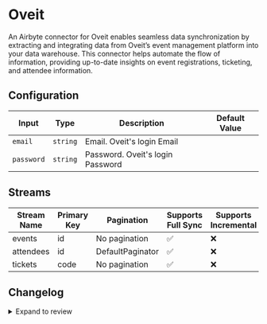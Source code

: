 # Oveit
An Airbyte connector for Oveit enables seamless data synchronization by extracting and integrating data from Oveit’s event management platform into your data warehouse. This connector helps automate the flow of information, providing up-to-date insights on event registrations, ticketing, and attendee information.

## Configuration

| Input | Type | Description | Default Value |
|-------|------|-------------|---------------|
| `email` | `string` | Email. Oveit&#39;s login Email |  |
| `password` | `string` | Password. Oveit&#39;s login Password |  |

## Streams
| Stream Name | Primary Key | Pagination | Supports Full Sync | Supports Incremental |
|-------------|-------------|------------|---------------------|----------------------|
| events | id | No pagination | ✅ |  ❌  |
| attendees | id | DefaultPaginator | ✅ |  ❌  |
| tickets | code | No pagination | ✅ |  ❌  |

## Changelog

<details>
  <summary>Expand to review</summary>

| Version          | Date              | Pull Request | Subject        |
|------------------|-------------------|--------------|----------------|
| 0.0.18 | 2025-04-05 | [57313](https://github.com/airbytehq/airbyte/pull/57313) | Update dependencies |
| 0.0.17 | 2025-03-29 | [56769](https://github.com/airbytehq/airbyte/pull/56769) | Update dependencies |
| 0.0.16 | 2025-03-22 | [56216](https://github.com/airbytehq/airbyte/pull/56216) | Update dependencies |
| 0.0.15 | 2025-03-08 | [55519](https://github.com/airbytehq/airbyte/pull/55519) | Update dependencies |
| 0.0.14 | 2025-03-01 | [55046](https://github.com/airbytehq/airbyte/pull/55046) | Update dependencies |
| 0.0.13 | 2025-02-23 | [54602](https://github.com/airbytehq/airbyte/pull/54602) | Update dependencies |
| 0.0.12 | 2025-02-15 | [54001](https://github.com/airbytehq/airbyte/pull/54001) | Update dependencies |
| 0.0.11 | 2025-02-08 | [53474](https://github.com/airbytehq/airbyte/pull/53474) | Update dependencies |
| 0.0.10 | 2025-02-01 | [52991](https://github.com/airbytehq/airbyte/pull/52991) | Update dependencies |
| 0.0.9 | 2025-01-25 | [52499](https://github.com/airbytehq/airbyte/pull/52499) | Update dependencies |
| 0.0.8 | 2025-01-18 | [51861](https://github.com/airbytehq/airbyte/pull/51861) | Update dependencies |
| 0.0.7 | 2025-01-11 | [51309](https://github.com/airbytehq/airbyte/pull/51309) | Update dependencies |
| 0.0.6 | 2024-12-28 | [50715](https://github.com/airbytehq/airbyte/pull/50715) | Update dependencies |
| 0.0.5 | 2024-12-21 | [50275](https://github.com/airbytehq/airbyte/pull/50275) | Update dependencies |
| 0.0.4 | 2024-12-14 | [49695](https://github.com/airbytehq/airbyte/pull/49695) | Update dependencies |
| 0.0.3 | 2024-12-12 | [49328](https://github.com/airbytehq/airbyte/pull/49328) | Update dependencies |
| 0.0.2 | 2024-12-11 | [49057](https://github.com/airbytehq/airbyte/pull/49057) | Starting with this version, the Docker image is now rootless. Please note that this and future versions will not be compatible with Airbyte versions earlier than 0.64 |
| 0.0.1 | 2024-10-24 | | Initial release by [@parthiv11](https://github.com/parthiv11) via Connector Builder |

</details>
